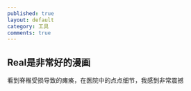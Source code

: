 ```yaml
---
published: true
layout: default
category: 工具
comments: true
---
```



## Real是非常好的漫画
看到脊椎受损导致的瘫痪，在医院中的点点细节，我感到非常震撼
